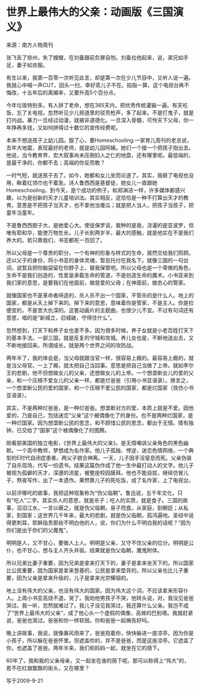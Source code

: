 # 世界上最伟大的父亲：动画版《三国演义》

   来源：南方人物周刊
    
   张飞丢了徐州，失了嫂嫂，在刘备跟前负罪自刎。刘备拉他起来，说，弟兄如手足，妻子如衣服。
   
   有生以来，我第一百零一次听见此言，却是第一次在少儿节目中，又听人说一遍。我就心中喊一声CUT，回头一扫，幸好乖儿子不在。掐指一算，这个电视台再不悔改，十五年后的离婚率，又要升高5个百分点。

   今年垃圾特别多。有人拼了老命，想在365天内，把优秀传统灌输一遍。有天吃饭，忘了关电视，忽然听见少儿频道里的驳壳枪声，多了起来。不是打鬼子，就是打内战。暴力一旦经过动漫，就被非道德化。一旦深入骨髓，可怜天下父母，你一年挣再多钱，又如何拼得过十数亿的宣传经费呢。
   
   本来不想送孩子上幼儿园。狠了心，要Homeschooling.一家育儿周刊的老总说，去年大地震，表现最好的老师，就是幼儿园阿姨。她们一个接一个把孩子抱出去。他说，当今教育界，宏大叙事尚未压倒妇人之仁的地盘，还有哪里呢。最低端的，是最干净的，你都不去；高端的你反而敢？
   
   一时气短，就送孩子去了。如今，她都和女儿坐而论道了。其实，我砸了电视也没用，瞅着红领巾也干着急。诗人鲁西西是基督徒，她女儿一直跟她Homeschooling，到今天，是个成功的例子。和郑渊洁一样，许多媒体都感兴趣，以为是创新的天才儿童培训法。其实相反，这恰恰是一种不打算出天才的教育。意思是不把孩子当天才，也不拿他当傻瓜；就是把人当人，把孩子当孩子，把童年当童年。
   
   不是鲁西西胆子大，是她爱心大。使徒保罗说，栽种的是我，浇灌的是亚波罗，但唯有耶和华，能使万物生长。儿子长到两岁半，最大的感触，就是他实在不是我们养大的。若只靠我们，书亚都死一百回了。
   
   所以父母是一个尊贵的职分，一个有神的形象与样式的生命，居然交给我们照顾。还以父子的身份，将小书亚的身体灵魂，暂且托付在我名下。就像三国的一句台词，说暂且把你脑袋留在你脖子上，替我保管吧。所以父母也是一个卑微的角色，生命不是我们创造的，性爱是承载生命的管道，不是创造生命的魔术。小书亚来到我们家的意思，是要我们在他面前，做慈爱的父母；在神面前，做忠心的管家。
   
   就像国家也不是革命者缔造的，杀人杀不出一个国家，不管杀的是什么人。地上的国家，都是从天上掉下来的。掉下来的意思，意味着你是管家，不是主人。你是捡便宜的，不是苦大仇深的。这套动画片的主题曲，也很少儿不宜。不过有句词还有意思，唱的是“新城立，旧城破，守得住什么”。
   
   忽然想到，打天下和养子女也差不多。因为很多时候，养子女就是小老百姓打天下的基本手法。一部三国，就是反复的守城和攻城。养儿女也是，不断地送出去，又不断地接回来。所谓成长，就是两个世界之间的攻防战。
   
   两年半了，我的体会是，当父母就跟当官一样，很容易上瘾的。最容易上瘾的，就是当父母官。一上了瘾，就太把自己当回事。意思是把自己当做了上帝。就如李尔王的悲剧，他不但想做女儿的父亲，还想做女儿的上帝。一个想垄断女儿的爱的父亲，和一个压根不爱女儿的父亲一样，都是烂爸爸（引用小书亚语录）。换言之，一个想垄断公民的爱的国家，和一个压根不爱公民的国家，都是烂国家（效仿小书亚语录）。
   
   其实，不是两种烂爸爸，是一种烂爸爸。想垄断对方的爱，本质上就是不爱。因他爱的，乃是自己，包括迷恋“父亲”这个被偶像化了的身份。也不是两种烂国家，是一种烂国家。因为想垄断公民的思念，和不顾惜公民的思念，都出于无情。情有独钟，已交给了“国家”这个被偶像化了的图腾。
   
   刚看部美国的独立电影，《世界上最伟大的父亲》。是无情嘲讽父亲角色的黑色幽默。一个高中教师，梦想成为名作家。他儿子孤独、悖逆，迷恋色情网络，一个典型的E时代自闭症患者。两父子貌合神离。一天，儿子因手淫窒息而死。父亲伪装了自杀现场，代写一份遗书。结果这篇伪作成了他一生中最打动人的文字。他儿子被视为孤僻的天才，深邃的流星，被整座校园膜拜。他也不能自拔，继续仿冒儿子，熬夜写作，出了一本遗作。果然靠儿子的死吃饭，成了名作家，上了电视台。
   
   以前评哪吒的故事，我把这种现象称为“伪父临朝”。鲁迅说，五千年文化，只有“吃人”二字。其实杀人的意思，就是杀子；吃人的实质，就是食子。三国的故事，滔滔江水，一言以蔽之，就是伪父临朝，易子而食。从家庭，到朝廷；从私家，到国家；这世界几千年来，最大的悲剧，就是伪父临朝，孤鸿遍地。圣经中说得更刺耳，耶稣指责那些不明白他的人，说，你们为什么不明白我的话呢？“因为你们是出于你们的父魔鬼”。
   
   明明是人，又不甘心，要做人上人。明明是父亲，又守不住父亲的位分。明明是公仆，也不甘心，想与主人齐头并驱。结果就是伪父临朝，魔鬼附体。
   
   所以兄弟比妻子重要，因为兄弟是拿来打天下的，妻子是拿来坐天下的。所以国家比公民重要，因为国家是拿来登基的，公民是拿来垫背的。所以父亲也比儿子重要，因为父亲是拿来升级的，儿子是拿来光宗耀祖的。
   
   地上没有伟大的父亲，也没有伟大的国家。因为伟大这个词，不应该拿来形容仆人。上周小书亚高烧不退，哭了。我劝他男孩子不哭，他转头说，对，我没见爸爸哭过。我一听，忽然就难过了。我儿子没见我哭过，我还算什么父亲。我岂不成了“世界上最伟大的父亲”，成了他心头一个虚假的偶像，高耸的巴别塔。我就赶紧说，爸爸也哭过。爸爸和你一样软弱。你和爸爸一起祷告好吗。
   
   晚上讲故事，我说，就像暴风雨来了，爸爸抱着你，快快躲进一座凉亭。因为你是小孩子，所以躲在爸爸怀里。但遮盖你的，并不是爸爸，而是这座凉亭。它遮盖了你，也遮盖了爸爸。两年半来，我们和妈妈一起，就坐在它的荫下。
   
   60年了，我和我的父亲母亲，又一起坐在谁的荫下呢。那可以称得上“伟大”的，若不在红旗飘飘的街头，又在哪里？
   
   写于2009-9-21
   
